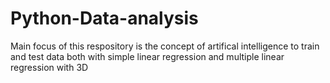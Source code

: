 # Python-Data-analysis
Main focus of this respository is the concept of artifical intelligence to train and test data
both with simple linear regression and multiple linear regression  with 3D
